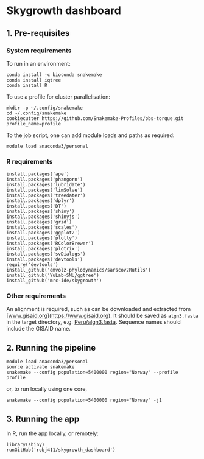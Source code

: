 # Skygrowth dashboard

## 1. Pre-requisites

### System requirements

To run in an environment:

```
conda install -c bioconda snakemake
conda install iqtree
conda install R
```

To use a profile for cluster parallelisation:

```
mkdir -p ~/.config/snakemake
cd ~/.config/snakemake
cookiecutter https://github.com/Snakemake-Profiles/pbs-torque.git profile_name=profile
```

To the job script, one can add module loads and paths as required:

```
module load anaconda3/personal
```

### R requirements

```
install.packages('ape')
install.packages('phangorn')
install.packages('lubridate')
install.packages('limSolve')
install.packages('treedater')
install.packages('dplyr')
install.packages('DT')
install.packages('shiny')
install.packages('shinyjs')
install.packages('grid')
install.packages('scales')
install.packages('ggplot2')
install.packages('plotly')
install.packages('RColorBrewer')
install.packages('plotrix')
install.packages('svDialogs')
install.packages('devtools')
require('devtools')
install_github('emvolz-phylodynamics/sarscov2Rutils')
install_github('YuLab-SMU/ggtree')
install_github('mrc-ide/skygrowth')
```

### Other requirements

An alignment is required, such as can be downloaded and extracted from [www.gisaid.org](https://www.gisaid.org). It should be saved as `algn3.fasta` in the target directory, e.g. [Peru/algn3.fasta](Peru/algn3.fasta). Sequence names should include the GISAID name.

## 2. Running the pipeline

```
module load anaconda3/personal
source activate snakemake
snakemake --config population=5400000 region="Norway" --profile profile
```

or, to run locally using one core,

```
snakemake --config population=5400000 region="Norway" -j1
```

## 3. Running the app

In R, run the app locally, or remotely:

```
library(shiny)
runGitHub('robj411/skygrowth_dashboard')
```
